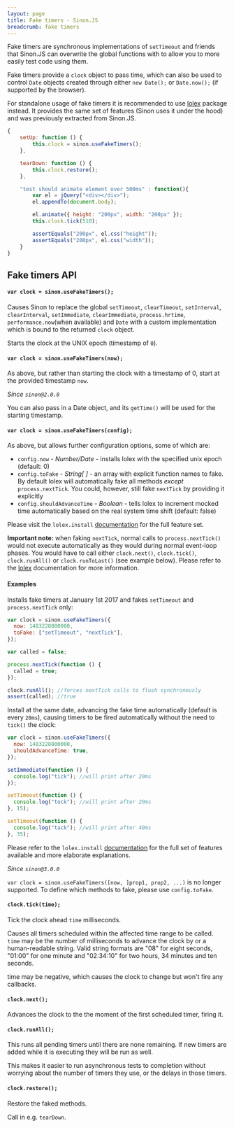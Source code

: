 ```yaml
---
layout: page
title: Fake timers - Sinon.JS
breadcrumb: fake timers
---
```


Fake timers are synchronous implementations of `setTimeout` and friends that
Sinon.JS can overwrite the global functions with to allow you to more easily
test code using them.

Fake timers provide a `clock` object to pass time, which can also be used to control `Date` objects created through either `new Date();`
or `Date.now();` (if supported by the browser).

For standalone usage of fake timers it is recommended to use [lolex](https://github.com/sinonjs/lolex) package instead. It provides the same
set of features (Sinon uses it under the hood) and was previously extracted from Sinon.JS.

```javascript
{
    setUp: function () {
        this.clock = sinon.useFakeTimers();
    },

    tearDown: function () {
        this.clock.restore();
    },

    "test should animate element over 500ms" : function(){
        var el = jQuery("<div></div>");
        el.appendTo(document.body);

        el.animate({ height: "200px", width: "200px" });
        this.clock.tick(510);

        assertEquals("200px", el.css("height"));
        assertEquals("200px", el.css("width"));
    }
}
```

## Fake timers API

#### `var clock = sinon.useFakeTimers();`

Causes Sinon to replace the global `setTimeout`, `clearTimeout`, `setInterval`, `clearInterval`, `setImmediate`, `clearImmediate`, `process.hrtime`, `performance.now`(when available) and `Date` with a custom implementation which is bound to the returned `clock` object.

Starts the clock at the UNIX epoch (timestamp of `0`).

#### `var clock = sinon.useFakeTimers(now);`

As above, but rather than starting the clock with a timestamp of 0, start at the provided timestamp `now`.

_Since `sinon@2.0.0`_

You can also pass in a Date object, and its `getTime()` will be used for the starting timestamp.

#### `var clock = sinon.useFakeTimers(config);`

As above, but allows further configuration options, some of which are:

- `config.now` - _Number/Date_ - installs lolex with the specified unix epoch (default: 0)
- `config.toFake` - _String[ ]_ - an array with explicit function names to fake. By default lolex will automatically fake all methods _except_ `process.nextTick`. You could, however, still fake `nextTick` by providing it explicitly
- `config.shouldAdvanceTime` - _Boolean_ - tells lolex to increment mocked time automatically based on the real system time shift (default: false)

Please visit the `lolex.install` [documentation](https://github.com/sinonjs/lolex#var-clock--lolexinstallconfig) for the full feature set.

**Important note:** when faking `nextTick`, normal calls to `process.nextTick()` would not execute automatically as they would during normal event-loop phases. You would have to call either `clock.next()`, `clock.tick()`, `clock.runAll()` or `clock.runToLast()` (see example below). Please refer to the [lolex](https://github.com/sinonjs/lolex) documentation for more information.

#### Examples

Installs fake timers at January 1st 2017 and fakes `setTimeout` and `process.nextTick` only:

```javascript
var clock = sinon.useFakeTimers({
  now: 1483228800000,
  toFake: ["setTimeout", "nextTick"],
});

var called = false;

process.nextTick(function () {
  called = true;
});

clock.runAll(); //forces nextTick calls to flush synchronously
assert(called); //true
```

Install at the same date, advancing the fake time automatically (default is every `20ms`), causing timers to be fired automatically without the need to `tick()` the clock:

```js
var clock = sinon.useFakeTimers({
  now: 1483228800000,
  shouldAdvanceTime: true,
});

setImmediate(function () {
  console.log("tick"); //will print after 20ms
});

setTimeout(function () {
  console.log("tock"); //will print after 20ms
}, 15);

setTimeout(function () {
  console.log("tack"); //will print after 40ms
}, 35);
```

Please refer to the `lolex.install` [documentation](https://github.com/sinonjs/lolex#var-clock--lolexinstallconfig) for the full set of features available and more elaborate explanations.

_Since `sinon@3.0.0`_

`var clock = sinon.useFakeTimers([now, ]prop1, prop2, ...)` is no longer supported. To define which methods to fake, please use `config.toFake`.

#### `clock.tick(time);`

Tick the clock ahead `time` milliseconds.

Causes all timers scheduled within the affected time range to be called. `time` may be the number of milliseconds to advance the clock by or a human-readable string. Valid string formats are "08" for eight seconds, "01:00" for one minute and "02:34:10" for two hours, 34 minutes and ten seconds.

time may be negative, which causes the clock to change but won't fire any callbacks.

#### `clock.next();`

Advances the clock to the the moment of the first scheduled timer, firing it.

#### `clock.runAll();`

This runs all pending timers until there are none remaining. If new timers are added while it is executing they will be run as well.

This makes it easier to run asynchronous tests to completion without worrying about the number of timers they use, or the delays in those timers.

#### `clock.restore();`

Restore the faked methods.

Call in e.g. `tearDown`.
